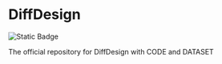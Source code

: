 # DiffDesign

![Static Badge](https://img.shields.io/badge/to_be_continue-orange)

The official repository for DiffDesign with CODE and DATASET
